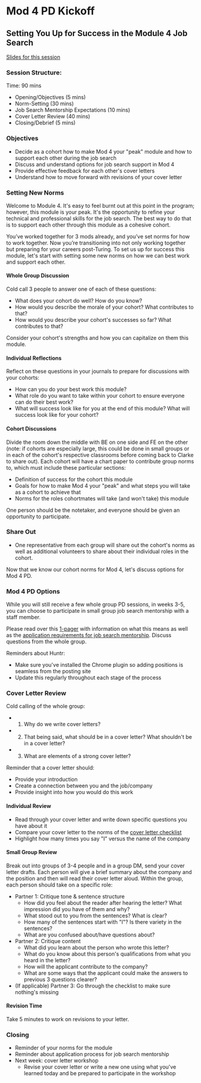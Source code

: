 # Mod 4 PD Kickoff

## Setting You Up for Success in the Module 4 Job Search

[Slides for this session](https://docs.google.com/presentation/d/1DNPivOJBUUnWlwD-n-2K9dysidWPyVFaqCvMmy87Irw/edit?usp=sharing)

### Session Structure:
Time: 90 mins

* Opening/Objectives (5 mins)
* Norm-Setting (30 mins)
* Job Search Mentorship Expectations (10 mins)
* Cover Letter Review (40 mins)
* Closing/Debrief (5 mins)

### Objectives

* Decide as a cohort how to make Mod 4 your "peak" module and how to support each other during the job search
* Discuss and understand options for job search support in Mod 4
* Provide effective feedback for each other's cover letters
* Understand how to move forward with revisions of your cover letter

### Setting New Norms
Welcome to Module 4. It's easy to feel burnt out at this point in the program; however, this module is your peak. It's the opportunity to refine your technical and professional skills for the job search. The best way to do that is to support each other through this module as a cohesive cohort.

You’ve worked together for 3 mods already, and you’ve set norms for how to work together. Now you’re transitioning into not only working together but preparing for your careers post-Turing. To set us up for success this module, let's start with setting some new norms on how we can best work and support each other. 

#### Whole Group Discussion
Cold call 3 people to answer one of each of these questions:

* What does your cohort do well? How do you know? 
* How would you describe the morale of your cohort? What contributes to that?
* How would you describe your cohort's successes so far? What contributes to that?

Consider your cohort's strengths and how you can capitalize on them this module. 

#### Individual Reflections
Reflect on these questions in your journals to prepare for discussions with your cohorts:

* How can you do your best work this module?
* What role do you want to take within your cohort to ensure everyone can do their best work?
* What will success look like for you at the end of this module? What will success look like for your cohort?

#### Cohort Discussions
Divide the room down the middle with BE on one side and FE on the other (note: if cohorts are especially large, this could be done in small groups or in each of the cohort's respective classrooms before coming back to Clarke to share out). Each cohort will have a chart paper to contribute group norms to, which must include these particular sections: 

* Definition of success for the cohort this module
* Goals for how to make Mod 4 your "peak" and what steps you will take as a cohort to achieve that
* Norms for the roles cohortmates will take (and won't take) this module

One person should be the notetaker, and everyone should be given an opportunity to participate. 

### Share Out
* One representative from each group will share out the cohort's norms as well as additional volunteers to share about their individual roles in the cohort. 

Now that we know our cohort norms for Mod 4, let's discuss options for Mod 4 PD.

### Mod 4 PD Options
While you will still receive a few whole group PD sessions, in weeks 3-5, you can choose to participate in small group job search mentorship with a staff member. 

Please read over this [1-pager](https://docs.google.com/document/d/1EsPZtNaDBTNvFUcoVwGVYPLGg7wQtNqJUKix0XS88Xs/edit?usp=sharing) with information on what this means as well as the [application requirements for job search mentorship](https://github.com/turingschool/career-development-curriculum/blob/master/module_four/job_search_mentorship_application.md). Discuss questions from the whole group.

Reminders about Huntr:
* Make sure you've installed the Chrome plugin so adding positions is seamless from the posting site
* Update this regularly throughout each stage of the process

### Cover Letter Review
Cold calling of the whole group:

* 1. Why do we write cover letters?
* 2. That being said, what should be in a cover letter? What shouldn't be in a cover letter?
* 3. What are elements of a strong cover letter?

Reminder that a cover letter should:

* Provide your introduction
* Create a connection between you and the job/company
* Provide insight into how you would do this work

#### Individual Review
* Read through your cover letter and write down specific questions you have about it
* Compare your cover letter to the norms of the [cover letter checklist](https://github.com/turingschool/career-development-curriculum/blob/master/module_four/cover_letter_checklist.md)
* Highlight how many times you say "I" versus the name of the company

#### Small Group Review
Break out into groups of 3-4 people and in a group DM, send your cover letter drafts. Each person will give a brief summary about the company and the position and then will read their cover letter aloud. Within the group, each person should take on a specific role:

* Partner 1: Critique tone & sentence structure
    * How did you feel about the reader after hearing the letter? What impression did you have of them and why?
    * What stood out to you from the sentences? What is clear?
    * How many of the sentences start with "I"? Is there variety in the sentences?
    * What are you confused about/have questions about?
* Partner 2: Critique content
    * What did you learn about the person who wrote this letter?
    * What do you know about this person's qualifications from what you heard in the letter?
    * How will the applicant contribute to the company?
    * What are some ways that the applicant could make the answers to previous 3 questions clearer?
* (If applicable) Partner 3: Go through the checklist to make sure nothing's missing

#### Revision Time
Take 5 minutes to work on revisions to your letter.

### Closing
* Reminder of your norms for the module
* Reminder about application process for job search mentorship
* Next week: cover letter workshop
  * Revise your cover letter or write a new one using what you've learned today and be prepared to participate in the workshop
